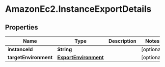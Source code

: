 # AmazonEc2.InstanceExportDetails

## Properties

Name | Type | Description | Notes
------------ | ------------- | ------------- | -------------
**instanceId** | **String** |  | [optional] 
**targetEnvironment** | [**ExportEnvironment**](ExportEnvironment.md) |  | [optional] 


